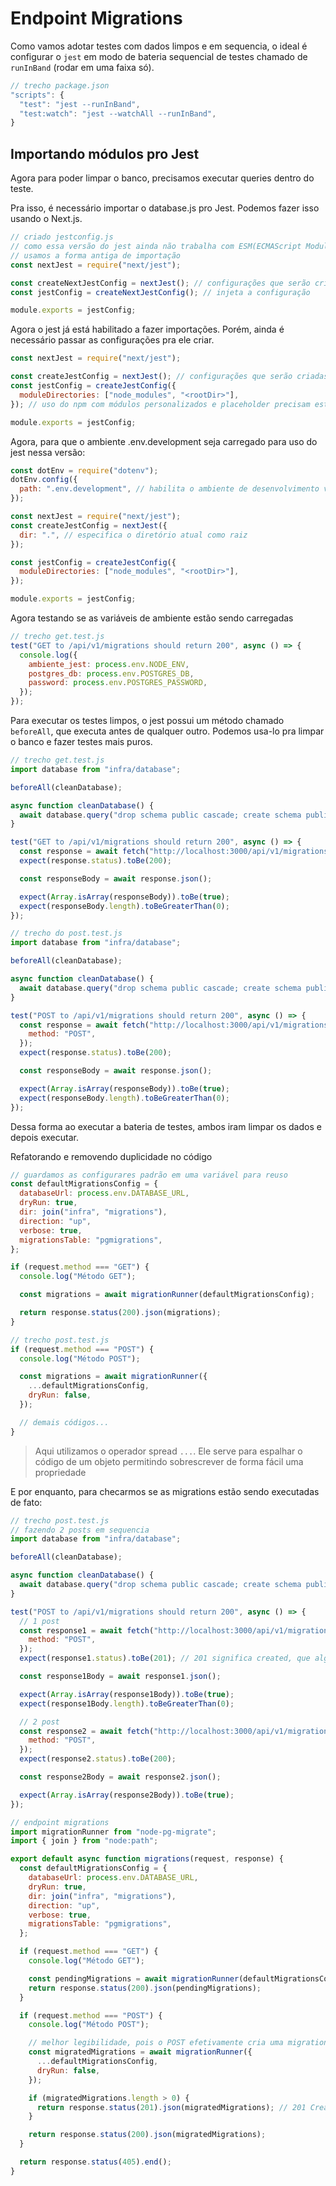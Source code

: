 # Endpoint Migrations

Como vamos adotar testes com dados limpos e em sequencia, o ideal é configurar o `jest` em modo de bateria sequencial de testes chamado de `runInBand` (rodar em uma faixa só).

```js
// trecho package.json
"scripts": {
  "test": "jest --runInBand",
  "test:watch": "jest --watchAll --runInBand",
}
```

## Importando módulos pro Jest

Agora para poder limpar o banco, precisamos executar queries dentro do teste.

Pra isso, é necessário importar o database.js pro Jest. Podemos fazer isso usando o Next.js.

```js
// criado jestconfig.js
// como essa versão do jest ainda não trabalha com ESM(ECMAScript Modules),
// usamos a forma antiga de importação
const nextJest = require("next/jest");

const createNextJestConfig = nextJest(); // configurações que serão criadas
const jestConfig = createNextJestConfig(); // injeta a configuração

module.exports = jestConfig;
```

Agora o jest já está habilitado a fazer importações. Porém, ainda é necessário passar as configurações pra ele criar.

```js
const nextJest = require("next/jest");

const createJestConfig = nextJest(); // configurações que serão criadas
const jestConfig = createJestConfig({
  moduleDirectories: ["node_modules", "<rootDir>"],
}); // uso do npm com módulos personalizados e placeholder precisam estar declarados

module.exports = jestConfig;
```

Agora, para que o ambiente .env.development seja carregado para uso do jest nessa versão:

```js
const dotEnv = require("dotenv");
dotEnv.config({
  path: ".env.development", // habilita o ambiente de desenvolvimento via dotenv
});

const nextJest = require("next/jest");
const createJestConfig = nextJest({
  dir: ".", // especifica o diretório atual como raiz
});

const jestConfig = createJestConfig({
  moduleDirectories: ["node_modules", "<rootDir>"],
});

module.exports = jestConfig;
```

Agora testando se as variáveis de ambiente estão sendo carregadas

```js
// trecho get.test.js
test("GET to /api/v1/migrations should return 200", async () => {
  console.log({
    ambiente_jest: process.env.NODE_ENV,
    postgres_db: process.env.POSTGRES_DB,
    password: process.env.POSTGRES_PASSWORD,
  });
});
```

Para executar os testes limpos, o jest possui um método chamado `beforeAll`, que executa antes de qualquer outro. Podemos usa-lo pra limpar o banco e fazer testes mais puros.

```js
// trecho get.test.js
import database from "infra/database";

beforeAll(cleanDatabase);

async function cleanDatabase() {
  await database.query("drop schema public cascade; create schema public;");
}

test("GET to /api/v1/migrations should return 200", async () => {
  const response = await fetch("http://localhost:3000/api/v1/migrations");
  expect(response.status).toBe(200);

  const responseBody = await response.json();

  expect(Array.isArray(responseBody)).toBe(true);
  expect(responseBody.length).toBeGreaterThan(0);
});

// trecho do post.test.js
import database from "infra/database";

beforeAll(cleanDatabase);

async function cleanDatabase() {
  await database.query("drop schema public cascade; create schema public;");
}

test("POST to /api/v1/migrations should return 200", async () => {
  const response = await fetch("http://localhost:3000/api/v1/migrations", {
    method: "POST",
  });
  expect(response.status).toBe(200);

  const responseBody = await response.json();

  expect(Array.isArray(responseBody)).toBe(true);
  expect(responseBody.length).toBeGreaterThan(0);
});
```

Dessa forma ao executar a bateria de testes, ambos iram limpar os dados e depois executar.

Refatorando e removendo duplicidade no código

```js
// guardamos as configurares padrão em uma variável para reuso
const defaultMigrationsConfig = {
  databaseUrl: process.env.DATABASE_URL,
  dryRun: true,
  dir: join("infra", "migrations"),
  direction: "up",
  verbose: true,
  migrationsTable: "pgmigrations",
};

if (request.method === "GET") {
  console.log("Método GET");

  const migrations = await migrationRunner(defaultMigrationsConfig);

  return response.status(200).json(migrations);
}

// trecho post.test.js
if (request.method === "POST") {
  console.log("Método POST");

  const migrations = await migrationRunner({
    ...defaultMigrationsConfig,
    dryRun: false,
  });

  // demais códigos...
}
```

> Aqui utilizamos o operador spread `...`. Ele serve para espalhar o código de um objeto
> permitindo sobrescrever de forma fácil uma propriedade

E por enquanto, para checarmos se as migrations estão sendo executadas de fato:

```js
// trecho post.test.js
// fazendo 2 posts em sequencia
import database from "infra/database";

beforeAll(cleanDatabase);

async function cleanDatabase() {
  await database.query("drop schema public cascade; create schema public;");
}

test("POST to /api/v1/migrations should return 200", async () => {
  // 1 post
  const response1 = await fetch("http://localhost:3000/api/v1/migrations", {
    method: "POST",
  });
  expect(response1.status).toBe(201); // 201 significa created, que algo foi criado

  const response1Body = await response1.json();

  expect(Array.isArray(response1Body)).toBe(true);
  expect(response1Body.length).toBeGreaterThan(0);

  // 2 post
  const response2 = await fetch("http://localhost:3000/api/v1/migrations", {
    method: "POST",
  });
  expect(response2.status).toBe(200);

  const response2Body = await response2.json();

  expect(Array.isArray(response2Body)).toBe(true);
});

// endpoint migrations
import migrationRunner from "node-pg-migrate";
import { join } from "node:path";

export default async function migrations(request, response) {
  const defaultMigrationsConfig = {
    databaseUrl: process.env.DATABASE_URL,
    dryRun: true,
    dir: join("infra", "migrations"),
    direction: "up",
    verbose: true,
    migrationsTable: "pgmigrations",
  };

  if (request.method === "GET") {
    console.log("Método GET");

    const pendingMigrations = await migrationRunner(defaultMigrationsConfig); // melhor legibilidade, afinal GET só verifica se há pendencias
    return response.status(200).json(pendingMigrations);
  }

  if (request.method === "POST") {
    console.log("Método POST");

    // melhor legibilidade, pois o POST efetivamente cria uma migration
    const migratedMigrations = await migrationRunner({
      ...defaultMigrationsConfig,
      dryRun: false,
    });

    if (migratedMigrations.length > 0) {
      return response.status(201).json(migratedMigrations); // 201 Created. Salvou a migration no banco
    }

    return response.status(200).json(migratedMigrations);
  }

  return response.status(405).end();
}
```
